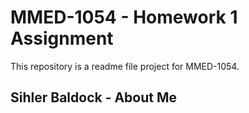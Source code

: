 # MMED-1054 - Homework 1 Assignment

This repository is a readme file project for MMED-1054.

## Sihler Baldock - About Me

